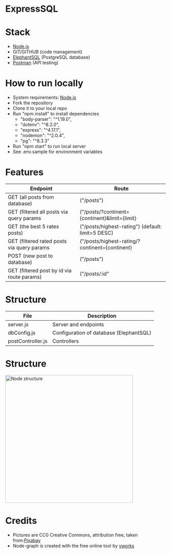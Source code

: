 # ExpressSQL

# Stack

- [Node.js](https://nodejs.org/)
- GIT/GITHUB (code management)
- [ElephantSQL](https://www.elephantsql.com/) (PostgreSQL database)
- [Postman](https://www.postman.com/) (API testing)

# How to run locally

- System requirements: [Node.js](https://nodejs.org/)
- Fork the repository
- Clone it to your local repo
- Run "npm install" to install dependencies
  - "body-parser": "^1.19.0",
  - "dotenv": "^8.2.0",
  - "express": "^4.17.1",
  - "nodemon": "^2.0.4",
  - "pg": "^8.3.3"
- Run "npm start" to run local server
- See .env.sample for environment variables

# Features

| Endpoint                                    | Route                                                 |
| ------------------------------------------- | ----------------------------------------------------- |
| GET (all posts from database)               | ("/posts")                                            |
| GET (filtered all posts via query params    | ("/posts/?continent={continent}&limit={limit}         |
| GET (the best 5 rates posts)                | ("/posts/highest-rating") (default: limit=5 DESC)     | 
| GET (filtered rated posts via query params  | ("/posts/highest-rating/?continent={continent}        |
| POST (new post to database)                 | ("/posts")                                            |
| GET (filtered post by id via route params)  | ("/posts/:id"                                         |

# Structure

| File              | Description                             |
| ----------------- | --------------------------------------- |
| server.js         | Server and endpoints                    |
| dbConfig.js       | Configuration of database (ElephantSQL) |
| postController.js | Controllers                             |

# Structure

<img src="./node-structure.png" title="Node structure" alt="Node structure" width="400">

# Credits

- Pictures are CC0 Creative Commons, attribution free, taken from:[Pixabay](https://pixabay.com/)
- Node-graph is created with the free online tool by [yworks](https://live.yworks.com/demos/layout/layoutstyles/index.html)
